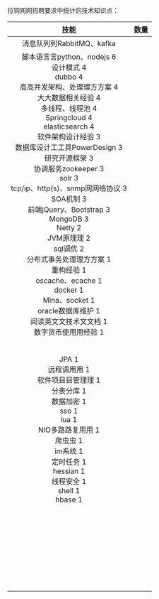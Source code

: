 拉钩⽹网招聘要求中统计的技术知识点：


|                             技能                             | 数量 |
| :----------------------------------------------------------: | :--: |
|                  消息队列列RabbitMQ、kafka                   |      |
| 脚本语⾔言python、nodejs 6<br/>设计模式 4<br/>dubbo 4<br/>⾼高并发架构、处理理⽅方案 4<br/>⼤大数据相关经验 4<br/>多线程、线程池 4<br/>Springcloud 4<br/>elasticsearch 4<br/>软件架构设计经验 3<br/>数据库设计⼯工具PowerDesign 3<br/>研究开源框架 3<br/>协调服务zookeeper 3<br/>solr 3<br/>tcp/ip、http(s)、snmp⽹网络协议 3<br/>SOA机制 3<br/>前端jQuery、Bootstrap 3<br/>MongoDB 3<br/>Netty 2<br/>JVM原理理 2<br/>sql调优 2<br/>分布式事务处理理⽅方案 1<br/>重构经验 1<br/>oscache、ecache 1<br/>docker 1<br/>Mina、socket 1<br/>oracle数据库维护 1<br/>阅读英⽂文技术⽂文档 1<br/>数字货币使⽤用经验 1<br/><br/> <br/>JPA 1<br/>远程调⽤用 1<br/>软件项⽬目管理理 1<br/>分表分库 1<br/>数据加密 1<br/>sso 1<br/>lua 1<br/>NIO多路路复⽤用 1<br/>爬⾍虫 1<br/>im系统 1<br/>定时任务 1<br/>hessian 1<br/>线程安全 1<br/>shell 1<br/>hbase 1 |      |
|                                                              |      |
|                                                              |      |
|                                                              |      |
|                                                              |      |
|                                                              |      |
|                                                              |      |
|                                                              |      |
|                                                              |      |
|                                                              |      |
|                                                              |      |
|                                                              |      |
|                                                              |      |
|                                                              |      |
|                                                              |      |
|                                                              |      |
|                                                              |      |
|                                                              |      |
|                                                              |      |
|                                                              |      |
|                                                              |      |
|                                                              |      |
|                                                              |      |
|                                                              |      |
|                                                              |      |
|                                                              |      |
|                                                              |      |
|                                                              |      |
|                                                              |      |
|                                                              |      |
|                                                              |      |
|                                                              |      |
|                                                              |      |

